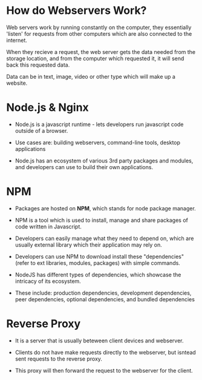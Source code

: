 # How do Webservers Work?

Web servers work by running constantly on the computer, they essentially 'listen' for requests from other computers which are also
connected to the internet.

When they recieve a request, the web server gets the data needed from the storage location, and from the computer which requested it, it will send back this requested
data.

Data can be in text, image, video or other type which will make up a website.

# Node.js & Nginx

* Node.js is a javascript runtime - lets developers run javascript code outside of a browser.

* Use cases are: building webservers, command-line tools, desktop applications

* Node.js has an ecosystem of various 3rd party packages and modules, and developers can use to build their own applications.

# NPM

* Packages are hosted on **NPM**, which stands for node package manager.

* NPM is a tool which is used to install, manage and share packages of code written in Javascript.

* Developers can easily manage what they need to depend on, which are usually external library which their application may
rely on. 

* Developers can use NPM to download install these "dependencies" (refer to ext libraries, modules, packages)
with simple commands.

* NodeJS has different types of dependencies, which showcase the intricacy of its ecosystem. 

* These include: production dependencies, development dependencies, peer dependencies, optional dependencies, 
and bundled dependencies

# Reverse Proxy
 
* It is a server that is usually beteween client devices and webserver.
 
* Clients do not have make requests directly to the webserver, but isntead sent requests to the reverse proxy.
 
* This proxy will then forward the request to the webserver for the client.

